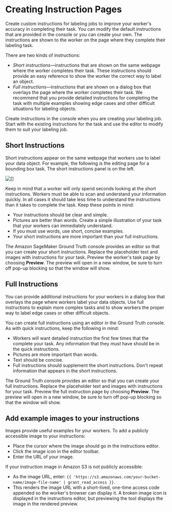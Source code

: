 # Creating Instruction Pages<a name="sms-creating-instruction-pages"></a>

Create custom instructions for labeling jobs to improve your worker's accuracy in completing their task\. You can modify the default instructions that are provided in the console or you can create your own\. The instructions are shown to the worker on the page where they complete their labeling task\.

There are two kinds of instructions:
+ *Short instructions*—instructions that are shown on the same webpage where the worker completes their task\. These instructions should provide an easy reference to show the worker the correct way to label an object\.
+ *Full instructions*—instructions that are shown on a dialog box that overlays the page where the worker completes their task\. We recommend that you provide detailed instructions for completing the task with multiple examples showing edge cases and other difficult situations for labeling objects\.

Create instructions in the console when you are creating your labeling job\. Start with the existing instructions for the task and use the editor to modify them to suit your labeling job\.

## Short Instructions<a name="sms-creating-quick-instructions"></a>

Short instructions appear on the same webpage that workers use to label your data object\. For example, the following is the editing page for a bounding box task\. The short instructions panel is on the left\.

![\[\]](http://docs.aws.amazon.com/sagemaker/latest/dg/images/sms-instructions-10.png)

Keep in mind that a worker will only spend seconds looking at the short instructions\. Workers must be able to scan and understand your information quickly\. In all cases it should take less time to understand the instructions than it takes to complete the task\. Keep these points in mind:
+ Your instructions should be clear and simple\.
+ Pictures are better than words\. Create a simple illustration of your task that your workers can immediately understand\.
+ If you must use words, use short, concise examples\.
+ Your short instructions are more important than your full instructions\.

The Amazon SageMaker Ground Truth console provides an editor so that you can create your short instructions\. Replace the placeholder text and images with instructions for your task\. Preview the worker's task page by choosing **Preview**\. The preview will open in a new window, be sure to turn off pop\-up blocking so that the window will show\.

## Full Instructions<a name="sms-creating-full-instructions"></a>

You can provide additional instructions for your workers in a dialog box that overlays the page where workers label your data objects\. Use full instructions to explain more complex tasks and to show workers the proper way to label edge cases or other difficult objects\.

You can create full instructions using an editor in the Ground Truth console\. As with quick instructions, keep the following in mind:
+ Workers will want detailed instruction the first few times that the complete your task\. Any information that they *must* have should be in the quick instructions\.
+ Pictures are more important than words\.
+ Text should be concise\.
+ Full instructions should supplement the short instructions\. Don't repeat information that appears in the short instructions\.

The Ground Truth console provides an editor so that you can create your full instructions\. Replace the placeholder text and images with instructions for your task\. Preview the full instruction page by choosing **Preview**\. The preview will open in a new window, be sure to turn off pop\-up blocking so that the window will show\.

## Add example images to your instructions<a name="sms-using-s3-images"></a>

Images provide useful examples for your workers\. To add a publicly accessible image to your instructions:
+ Place the cursor where the image should go in the instructions editor\.
+ Click the image icon in the editor toolbar\.
+ Enter the URL of your image\.

If your instruction image in Amazon S3 is not publicly accessible:
+ As the image URL, enter: `{{ 'https://s3.amazonaws.com/your-bucket-name/image-file-name' | grant_read_access }}`\.
+ This renders the image URL with a short\-lived, one\-time access code appended so the worker's browser can display it\. A broken image icon is displayed in the instructions editor, but previewing the tool displays the image in the rendered preview\.